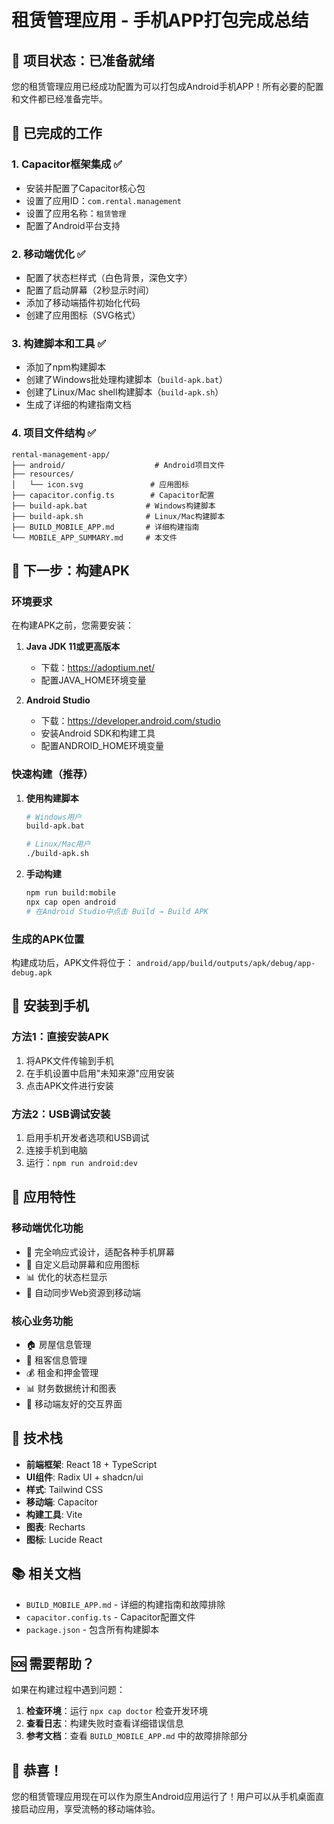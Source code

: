 # 租赁管理应用 - 手机APP打包完成总结

## 🎉 项目状态：已准备就绪

您的租赁管理应用已经成功配置为可以打包成Android手机APP！所有必要的配置和文件都已经准备完毕。

## 📱 已完成的工作

### 1. Capacitor框架集成 ✅
- 安装并配置了Capacitor核心包
- 设置了应用ID：`com.rental.management`
- 设置了应用名称：`租赁管理`
- 配置了Android平台支持

### 2. 移动端优化 ✅
- 配置了状态栏样式（白色背景，深色文字）
- 配置了启动屏幕（2秒显示时间）
- 添加了移动端插件初始化代码
- 创建了应用图标（SVG格式）

### 3. 构建脚本和工具 ✅
- 添加了npm构建脚本
- 创建了Windows批处理构建脚本（`build-apk.bat`）
- 创建了Linux/Mac shell构建脚本（`build-apk.sh`）
- 生成了详细的构建指南文档

### 4. 项目文件结构 ✅
```
rental-management-app/
├── android/                    # Android项目文件
├── resources/
│   └── icon.svg               # 应用图标
├── capacitor.config.ts        # Capacitor配置
├── build-apk.bat             # Windows构建脚本
├── build-apk.sh              # Linux/Mac构建脚本
├── BUILD_MOBILE_APP.md       # 详细构建指南
└── MOBILE_APP_SUMMARY.md     # 本文件
```

## 🚀 下一步：构建APK

### 环境要求
在构建APK之前，您需要安装：

1. **Java JDK 11或更高版本**
   - 下载：https://adoptium.net/
   - 配置JAVA_HOME环境变量

2. **Android Studio**
   - 下载：https://developer.android.com/studio
   - 安装Android SDK和构建工具
   - 配置ANDROID_HOME环境变量

### 快速构建（推荐）

1. **使用构建脚本**
   ```bash
   # Windows用户
   build-apk.bat
   
   # Linux/Mac用户
   ./build-apk.sh
   ```

2. **手动构建**
   ```bash
   npm run build:mobile
   npx cap open android
   # 在Android Studio中点击 Build → Build APK
   ```

### 生成的APK位置
构建成功后，APK文件将位于：
`android/app/build/outputs/apk/debug/app-debug.apk`

## 📲 安装到手机

### 方法1：直接安装APK
1. 将APK文件传输到手机
2. 在手机设置中启用"未知来源"应用安装
3. 点击APK文件进行安装

### 方法2：USB调试安装
1. 启用手机开发者选项和USB调试
2. 连接手机到电脑
3. 运行：`npm run android:dev`

## 🎯 应用特性

### 移动端优化功能
- 📱 完全响应式设计，适配各种手机屏幕
- 🎨 自定义启动屏幕和应用图标
- 📊 优化的状态栏显示
- 🔄 自动同步Web资源到移动端

### 核心业务功能
- 🏠 房屋信息管理
- 👥 租客信息管理
- 💰 租金和押金管理
- 📊 财务数据统计和图表
- 📱 移动端友好的交互界面

## 🔧 技术栈
- **前端框架**: React 18 + TypeScript
- **UI组件**: Radix UI + shadcn/ui
- **样式**: Tailwind CSS
- **移动端**: Capacitor
- **构建工具**: Vite
- **图表**: Recharts
- **图标**: Lucide React

## 📚 相关文档
- `BUILD_MOBILE_APP.md` - 详细的构建指南和故障排除
- `capacitor.config.ts` - Capacitor配置文件
- `package.json` - 包含所有构建脚本

## 🆘 需要帮助？

如果在构建过程中遇到问题：

1. **检查环境**：运行 `npx cap doctor` 检查开发环境
2. **查看日志**：构建失败时查看详细错误信息
3. **参考文档**：查看 `BUILD_MOBILE_APP.md` 中的故障排除部分

## 🎊 恭喜！

您的租赁管理应用现在可以作为原生Android应用运行了！用户可以从手机桌面直接启动应用，享受流畅的移动端体验。
